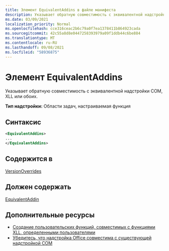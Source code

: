 ```yaml
---
title: Элемент EquivalentAddins в файле манифеста
description: Указывает обратную совместимость с эквивалентной надстройки COM, XLL или обоих.
ms.date: 03/09/2021
localization_priority: Normal
ms.openlocfilehash: cce316ceac2b6c79a0f7ea1378411b864923cada
ms.sourcegitcommit: 42c55a8d8e0447258393979a09f1ddb44c6be884
ms.translationtype: MT
ms.contentlocale: ru-RU
ms.lasthandoff: 09/08/2021
ms.locfileid: "58936875"
---
```

# <a name="equivalentaddins-element"></a>Элемент EquivalentAddins

Указывает обратную совместимость с эквивалентной надстройки COM, XLL или обоих.

**Тип надстройки:** Области задач, настраиваемая функция

## <a name="syntax"></a>Синтаксис

```XML
<EquivalentAddins>
...  
</EquivalentAddins>  
```

## <a name="contained-in"></a>Содержится в

[VersionOverrides](versionoverrides.md)

## <a name="must-contain"></a>Должен содержать

[EquivalentAddin](equivalentaddin.md)

## <a name="see-also"></a>Дополнительные ресурсы

- [Создание пользовательских функций, совместимых с функциями XLL, определенными пользователями](../../excel/make-custom-functions-compatible-with-xll-udf.md)
- [Убедитесь, что надстройка Office совместима с существующей надстройкой COM](../../develop/make-office-add-in-compatible-with-existing-com-add-in.md)